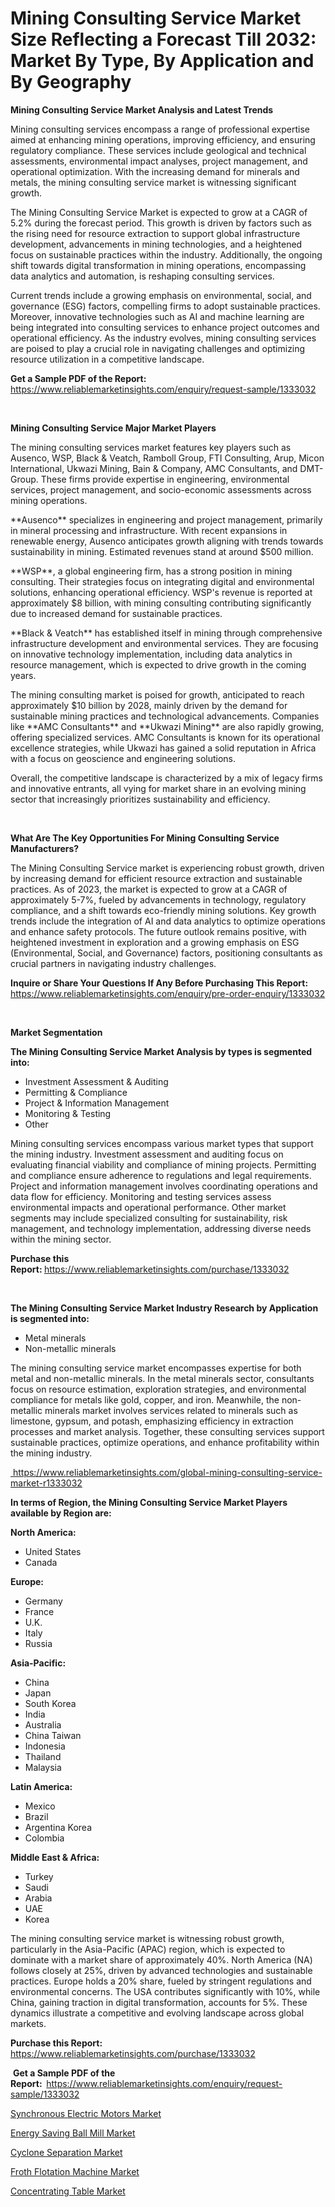 <p><h1>Mining Consulting Service Market Size Reflecting a Forecast Till 2032: Market By Type, By Application and By Geography</h1></p><p><strong>Mining Consulting Service Market Analysis and Latest Trends</strong></p>
<p><p>Mining consulting services encompass a range of professional expertise aimed at enhancing mining operations, improving efficiency, and ensuring regulatory compliance. These services include geological and technical assessments, environmental impact analyses, project management, and operational optimization. With the increasing demand for minerals and metals, the mining consulting service market is witnessing significant growth.</p><p>The Mining Consulting Service Market is expected to grow at a CAGR of 5.2% during the forecast period. This growth is driven by factors such as the rising need for resource extraction to support global infrastructure development, advancements in mining technologies, and a heightened focus on sustainable practices within the industry. Additionally, the ongoing shift towards digital transformation in mining operations, encompassing data analytics and automation, is reshaping consulting services.</p><p>Current trends include a growing emphasis on environmental, social, and governance (ESG) factors, compelling firms to adopt sustainable practices. Moreover, innovative technologies such as AI and machine learning are being integrated into consulting services to enhance project outcomes and operational efficiency. As the industry evolves, mining consulting services are poised to play a crucial role in navigating challenges and optimizing resource utilization in a competitive landscape.</p></p>
<p><strong>Get a Sample PDF of the Report:&nbsp;</strong> <a href="https://www.reliablemarketinsights.com/enquiry/request-sample/1333032?utm_campaign=3346&utm_medium=2&utm_source=Github&utm_content=ia&utm_term=24032025&utm_id=mining-consulting-service">https://www.reliablemarketinsights.com/enquiry/request-sample/1333032</a></p>
<p>&nbsp;</p>
<p><strong>Mining Consulting Service Major Market Players</strong></p>
<p><p>The mining consulting services market features key players such as Ausenco, WSP, Black & Veatch, Ramboll Group, FTI Consulting, Arup, Micon International, Ukwazi Mining, Bain & Company, AMC Consultants, and DMT-Group. These firms provide expertise in engineering, environmental services, project management, and socio-economic assessments across mining operations.</p><p>**Ausenco** specializes in engineering and project management, primarily in mineral processing and infrastructure. With recent expansions in renewable energy, Ausenco anticipates growth aligning with trends towards sustainability in mining. Estimated revenues stand at around $500 million.</p><p>**WSP**, a global engineering firm, has a strong position in mining consulting. Their strategies focus on integrating digital and environmental solutions, enhancing operational efficiency. WSP's revenue is reported at approximately $8 billion, with mining consulting contributing significantly due to increased demand for sustainable practices.</p><p>**Black & Veatch** has established itself in mining through comprehensive infrastructure development and environmental services. They are focusing on innovative technology implementation, including data analytics in resource management, which is expected to drive growth in the coming years.</p><p>The mining consulting market is poised for growth, anticipated to reach approximately $10 billion by 2028, mainly driven by the demand for sustainable mining practices and technological advancements. Companies like **AMC Consultants** and **Ukwazi Mining** are also rapidly growing, offering specialized services. AMC Consultants is known for its operational excellence strategies, while Ukwazi has gained a solid reputation in Africa with a focus on geoscience and engineering solutions.</p><p>Overall, the competitive landscape is characterized by a mix of legacy firms and innovative entrants, all vying for market share in an evolving mining sector that increasingly prioritizes sustainability and efficiency.</p></p>
<p>&nbsp;</p>
<p><strong>What Are The Key Opportunities For Mining Consulting Service Manufacturers?</strong></p>
<p><p>The Mining Consulting Service market is experiencing robust growth, driven by increasing demand for efficient resource extraction and sustainable practices. As of 2023, the market is expected to grow at a CAGR of approximately 5-7%, fueled by advancements in technology, regulatory compliance, and a shift towards eco-friendly mining solutions. Key growth trends include the integration of AI and data analytics to optimize operations and enhance safety protocols. The future outlook remains positive, with heightened investment in exploration and a growing emphasis on ESG (Environmental, Social, and Governance) factors, positioning consultants as crucial partners in navigating industry challenges.</p></p>
<p><strong>Inquire or Share Your Questions If Any Before Purchasing This Report:</strong> <a href="https://www.reliablemarketinsights.com/enquiry/pre-order-enquiry/1333032?utm_campaign=3346&utm_medium=2&utm_source=Github&utm_content=ia&utm_term=24032025&utm_id=mining-consulting-service">https://www.reliablemarketinsights.com/enquiry/pre-order-enquiry/1333032</a></p>
<p>&nbsp;</p>
<p><strong>Market Segmentation</strong></p>
<p><strong>The Mining Consulting Service Market Analysis by types is segmented into:</strong></p>
<p><ul><li>Investment Assessment & Auditing</li><li>Permitting & Compliance</li><li>Project & Information Management</li><li>Monitoring & Testing</li><li>Other</li></ul></p>
<p><p>Mining consulting services encompass various market types that support the mining industry. Investment assessment and auditing focus on evaluating financial viability and compliance of mining projects. Permitting and compliance ensure adherence to regulations and legal requirements. Project and information management involves coordinating operations and data flow for efficiency. Monitoring and testing services assess environmental impacts and operational performance. Other market segments may include specialized consulting for sustainability, risk management, and technology implementation, addressing diverse needs within the mining sector.</p></p>
<p><strong>Purchase this Report:&nbsp;</strong><a href="https://www.reliablemarketinsights.com/purchase/1333032?utm_campaign=3346&utm_medium=2&utm_source=Github&utm_content=ia&utm_term=24032025&utm_id=mining-consulting-service">https://www.reliablemarketinsights.com/purchase/1333032</a></p>
<p>&nbsp;</p>
<p><strong>The Mining Consulting Service Market Industry Research by Application is segmented into:</strong></p>
<p><ul><li>Metal minerals</li><li>Non-metallic minerals</li></ul></p>
<p><p>The mining consulting service market encompasses expertise for both metal and non-metallic minerals. In the metal minerals sector, consultants focus on resource estimation, exploration strategies, and environmental compliance for metals like gold, copper, and iron. Meanwhile, the non-metallic minerals market involves services related to minerals such as limestone, gypsum, and potash, emphasizing efficiency in extraction processes and market analysis. Together, these consulting services support sustainable practices, optimize operations, and enhance profitability within the mining industry.</p></p>
<p><a href="https://www.reliablemarketinsights.com/global-mining-consulting-service-market-r1333032?utm_campaign=3346&utm_medium=2&utm_source=Github&utm_content=ia&utm_term=24032025&utm_id=mining-consulting-service">&nbsp;https://www.reliablemarketinsights.com/global-mining-consulting-service-market-r1333032</a></p>
<p><strong>In terms of Region, the Mining Consulting Service Market Players available by Region are:</strong></p>
<p>
    <p> <strong> North America: </strong>
        <ul>
            <li>United States</li>
            <li>Canada</li>
        </ul>
        </p> 
    <p> <strong> Europe: </strong>
        <ul>
            <li>Germany</li>
            <li>France</li>
            <li>U.K.</li>
            <li>Italy</li>
            <li>Russia</li>
        </ul>
        </p> 
    <p> <strong> Asia-Pacific: </strong>
        <ul>
            <li>China</li>
            <li>Japan</li>
            <li>South Korea</li>
            <li>India</li>
            <li>Australia</li>
            <li>China Taiwan</li>
            <li>Indonesia</li>
            <li>Thailand</li>
            <li>Malaysia</li>
        </ul>
        </p> 
    <p> <strong> Latin America: </strong>
        <ul>
            <li>Mexico</li>
            <li>Brazil</li>
            <li>Argentina Korea</li>
            <li>Colombia</li>
        </ul>
        </p> 
    <p> <strong> Middle East & Africa: </strong>
        <ul>
            <li>Turkey</li>
            <li>Saudi</li>
            <li>Arabia</li>
            <li>UAE</li>
            <li>Korea</li>
        </ul>
    </p>
    </p>
<p><p>The mining consulting service market is witnessing robust growth, particularly in the Asia-Pacific (APAC) region, which is expected to dominate with a market share of approximately 40%. North America (NA) follows closely at 25%, driven by advanced technologies and sustainable practices. Europe holds a 20% share, fueled by stringent regulations and environmental concerns. The USA contributes significantly with 10%, while China, gaining traction in digital transformation, accounts for 5%. These dynamics illustrate a competitive and evolving landscape across global markets.</p></p>
<p><strong>Purchase this Report: </strong><a href="https://www.reliablemarketinsights.com/purchase/1333032?utm_campaign=3346&utm_medium=2&utm_source=Github&utm_content=ia&utm_term=24032025&utm_id=mining-consulting-service">https://www.reliablemarketinsights.com/purchase/1333032</a></p>
<p>&nbsp;<strong>Get a Sample PDF of the Report:&nbsp;&nbsp;</strong><a href="https://www.reliablemarketinsights.com/enquiry/request-sample/1333032?utm_campaign=3346&utm_medium=2&utm_source=Github&utm_content=ia&utm_term=24032025&utm_id=mining-consulting-service">https://www.reliablemarketinsights.com/enquiry/request-sample/1333032</a></p>
<p><strong></strong></p>
<p><p><a href="https://www.linkedin.com/pulse/synchronous-electric-motors-market-insights-cover-both-historical-pxauf?utm_campaign=3346&utm_medium=2&utm_source=Github&utm_content=ia&utm_term=24032025&utm_id=mining-consulting-service">Synchronous Electric Motors Market</a></p><p><a href="https://www.linkedin.com/pulse/comprehensive-overview-energy-saving-ball-mill-market-insights-47hnf?utm_campaign=3346&utm_medium=2&utm_source=Github&utm_content=ia&utm_term=24032025&utm_id=mining-consulting-service">Energy Saving Ball Mill Market</a></p><p><a href="https://www.linkedin.com/pulse/forecasting-trends-cyclone-separation-market-sales-revenue-cbrnf?utm_campaign=3346&utm_medium=2&utm_source=Github&utm_content=ia&utm_term=24032025&utm_id=mining-consulting-service">Cyclone Separation Market</a></p><p><a href="https://www.linkedin.com/pulse/industry-growth-potential-froth-flotation-machine-market-forecasted-5qa9f?utm_campaign=3346&utm_medium=2&utm_source=Github&utm_content=ia&utm_term=24032025&utm_id=mining-consulting-service">Froth Flotation Machine Market</a></p><p><a href="https://www.linkedin.com/pulse/growing-demand-concentrating-table-market-forecasting-rxfee?utm_campaign=3346&utm_medium=2&utm_source=Github&utm_content=ia&utm_term=24032025&utm_id=mining-consulting-service">Concentrating Table Market</a></p></p>